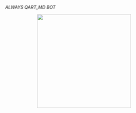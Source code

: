 
*ALWAYS QART_MD BOT*

<p align="center">
  <img src="https://files.catbox.moe/2md9k8.jpg" width="300"/>
</p>


